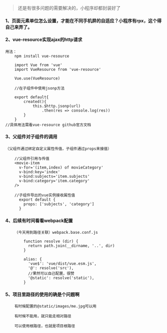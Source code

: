 
> 还是有很多问题的需要解决的，小程序却都封装好了


#### 1、页面元素单位怎么设置，才能在不同手机屏的自适应？小程序有rpx，这个得自己来弄了。

#### 2、vue-resource实现ajax的http请求

	用法：
		npm install vue-resource
		
		import Vue from 'vue'
		import VueResource from 'vue-resource'
		
		Vue.use(VueResource)
		
		//在子组件中使用jsonp方法
		
		export default{
			created(){
				this.$http.jsonp(url)
					.then(res => console.log(res))
			}
		}
	//具体用法需看vue-resource github官方文档
	
#### 3、父组件对子组件的调用

	（父组件通过绑定自定义属性传值，子组件通过props来接值）
		
		//父组件引用与传值
		<movie-item
		  v-for='(item,index) of movieCategory'
		  v-bind:key='index'
		  v-bind:subjects='item.subjects'
		  v-bind:category='item.category'
		/>
	
		//子组件导出的vue实例接收属性值
		  export default {
			props: ['subjects', 'category']
		  }
		  
#### 4、后续有时间看看webpack配置

		（今天用到路径关联）webpack.base.conf.js	

			function resolve (dir) {
			  return path.join(__dirname, '..', dir)
			}

			alias: {
			  'vue$': 'vue/dist/vue.esm.js',
			  '@': resolve('src'),
			  //果然可以自己配置，很赞
			  '@static': resolve('static'),
			}
	
#### 5、项目里路径的使用的确是个问题啊
	
		有时候配置的@static/images/me.jpg可以用
		
		有时候不能用，就只能走相对路径
		
		可以使用根路径，也就是项目根路径
		
		
		
		
